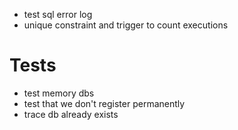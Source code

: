 - test sql error log
- unique constraint and trigger to count executions

# Tests
- test memory dbs
- test that we don't register permanently
- trace db already exists
